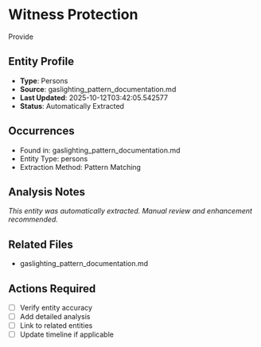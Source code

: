 # Witness Protection
Provide

## Entity Profile
- **Type**: Persons
- **Source**: gaslighting_pattern_documentation.md
- **Last Updated**: 2025-10-12T03:42:05.542577
- **Status**: Automatically Extracted

## Occurrences
- Found in: gaslighting_pattern_documentation.md
- Entity Type: persons
- Extraction Method: Pattern Matching

## Analysis Notes
*This entity was automatically extracted. Manual review and enhancement recommended.*

## Related Files
- gaslighting_pattern_documentation.md

## Actions Required
- [ ] Verify entity accuracy
- [ ] Add detailed analysis
- [ ] Link to related entities
- [ ] Update timeline if applicable
